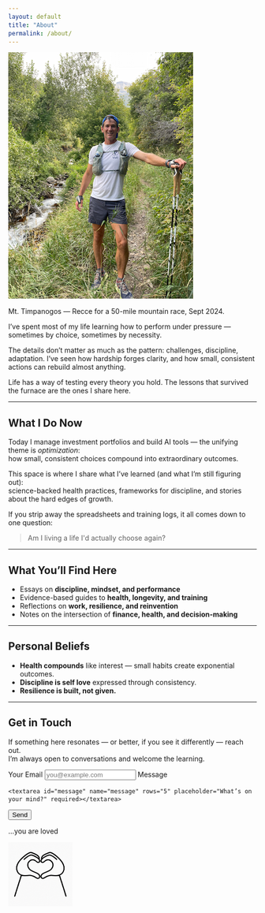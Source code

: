 ```yaml
---
layout: default
title: "About"
permalink: /about/
---
```




![About](/images/about.png)

Mt. Timpanogos — Recce for a 50-mile mountain race, Sept 2024.  



I’ve spent most of my life learning how to perform under pressure — sometimes by choice, sometimes by necessity.  

The details don’t matter as much as the pattern: challenges, discipline, adaptation. I’ve seen how hardship forges clarity, and how small, consistent actions can rebuild almost anything.  

Life has a way of testing every theory you hold. The lessons that survived the furnace are the ones I share here.

---

## What I Do Now

Today I manage investment portfolios and build AI tools — the unifying theme is *optimization*:  
how small, consistent choices compound into extraordinary outcomes.  

This space is where I share what I’ve learned (and what I’m still figuring out):  
science-backed health practices, frameworks for discipline, and stories about the hard edges of growth.

If you strip away the spreadsheets and training logs, it all comes down to one question:

> Am I living a life I'd actually choose again?

---

## What You’ll Find Here

- Essays on **discipline, mindset, and performance**  
- Evidence-based guides to **health, longevity, and training**  
- Reflections on **work, resilience, and reinvention**  
- Notes on the intersection of **finance, health, and decision-making**

---

## Personal Beliefs

- **Health compounds** like interest — small habits create exponential outcomes.  
- **Discipline is self love** expressed through consistency.  
- **Resilience is built, not given.**

---

<div class="get-in-touch">

## Get in Touch

If something here resonates — or better, if you see it differently — reach out.  
I’m always open to conversations and welcome the learning.



<form action="https://formspree.io/f/mwpryavy" method="POST" class="contact-form">
  <label for="email">
    Your Email
    <input id="email" type="email" name="_replyto" placeholder="you@example.com" autocomplete="email" required>
  </label>
  <label for="message">
    Message

    <textarea id="message" name="message" rows="5" placeholder="What’s on your mind?" required></textarea>
  </label>

  <!-- Honeypot for spam bots -->
  <input type="text" name="_gotcha" style="display:none" tabindex="-1" autocomplete="off">

  <!-- Optional: redirect after submit -->
  <input type="hidden" name="_next" value="https://bryan-porter.com/thanks/">

  <!-- Optional: custom subject -->
  <input type="hidden" name="_subject" value="New message from your website">

  <button type="submit" aria-label="Send message">Send</button>
</form>







...you are loved 

<img src="/images/you are loved.png" alt="you are loved" style="width: 130px; display: block; margin-left: 0;">





